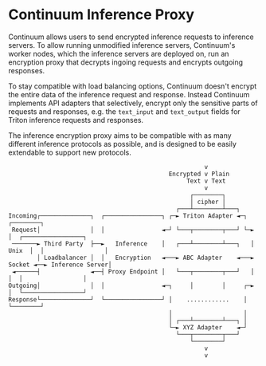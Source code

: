 # Continuum Inference Proxy

Continuum allows users to send encrypted inference requests to inference servers.
To allow running unmodified inference servers, Continuum's worker nodes, which the inference servers are deployed on,
run an encryption proxy that decrypts ingoing requests and encrypts outgoing responses.

To stay compatible with load balancing options, Continuum doesn't encrypt the entire data of the inference request and response.
Instead Continuum implements API adapters that selectively, encrypt only the sensitive parts of requests and responses,
e.g. the `text_input` and `text_output` fields for Triton inference requests and responses.

The inference encryption proxy aims to be compatible with as many different inference protocols as possible,
and is designed to be easily extendable to support new protocols.

```shell
                                                       v
                                             Encrypted v Plain
                                                  Text v Text
                                                       v
                                                   ┌────────┐
                                                   │ cipher │
                                               ┌───┴────────┴───┐
Incoming┌──────────────┐  ┌────────────────┐ ┌─► Triton Adapter ◄─┐ ┌────────┐
 Request│              │  │                ◄─┘ └───┬────────┬───┘ └─►        │  ┌─────────────────┐
 ───────► Third Party  ├──►   Inference    │   ┌───┴────────┴───┐   │  Unix  │  │                 │
        │ Loadbalancer │  │   Encryption   ◄───► ABC Adapter    ◄───► Socket ◄──► Inference Server│
 ◄──────┤              ◄──┤ Proxy Endpoint │   └───┬────────┬───┘   │        │  │                 │
Outgoing│              │  │                ◄─┐     │        │     ┌─►        │  └─────────────────┘
Response└──────────────┘  └────────────────┘ │    ............    │ └────────┘
                                             │                    │
                                             │ ┌───┴────────┴───┐ │
                                             └─► XYZ Adapter    ◄─┘
                                               └───┬────────┬───┘
                                                   └────────┘
                                                       v
                                                       v
```
